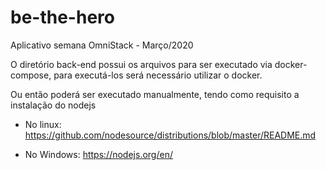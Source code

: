 # be-the-hero
Aplicativo semana OmniStack - Março/2020

O diretório back-end possui os arquivos para ser executado via docker-compose, para executá-los será necessário utilizar o docker.

Ou então poderá ser executado manualmente, tendo como requisito a instalação do nodejs

- No linux: https://github.com/nodesource/distributions/blob/master/README.md

- No Windows: https://nodejs.org/en/

